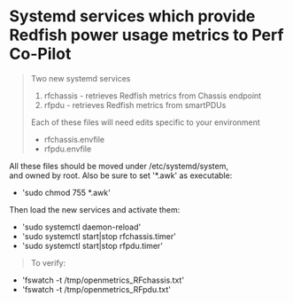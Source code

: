 # Systemd services which provide Redfish power usage metrics to Perf Co-Pilot
> Two new systemd services
> 1) rfchassis - retrieves Redfish metrics from Chassis endpoint
> 2) rfpdu - retrieves Redfish metrics from smartPDUs
>
> Each of these files will need edits specific to your environment
>   * rfchassis.envfile
>   * rfpdu.envfile
>
All these files should be moved under /etc/systemd/system, \
and owned by root. Also be sure to set '*.awk' as executable:
* 'sudo chmod 755 *.awk'
>  
Then load the new services and activate them:  
* 'sudo systemctl daemon-reload'  
* 'sudo systemctl start|stop rfchassis.timer'
* 'sudo systemctl start|stop rfpdu.timer'
>
> To verify:  
* 'fswatch -t /tmp/openmetrics_RFchassis.txt'  
* 'fswatch -t /tmp/openmetrics_RFpdu.txt'  
